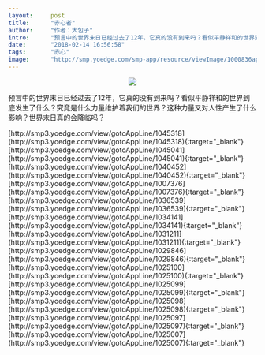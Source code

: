 ```yaml
---
layout:     post
title:      "赤心者"
author:     "作者：大包子"
intro:      "预言中的世界末日已经过去了12年，它真的没有到来吗？看似平静祥和的世界到底发生了什么？究竟是什么力量维护着我们的世界？这种力量又对人性产生了什么影响？世界末日真的会降临吗？"
date:       "2018-02-14 16:56:58"
tags:       "赤心"
image:      "http://smp.yoedge.com/smp-app/resource/viewImage/1000836appline.png"
---
```

<div style="text-align: center">
<p><img src="http://smp.yoedge.com/smp-app/resource/viewImage/1000836appline.png"/></p>
</div>
<p class="post-meta">
<span>预言中的世界末日已经过去了12年，它真的没有到来吗？看似平静祥和的世界到底发生了什么？究竟是什么力量维护着我们的世界？这种力量又对人性产生了什么影响？世界末日真的会降临吗？</span>
</p>
[http://smp3.yoedge.com/view/gotoAppLine/1045318](http://smp3.yoedge.com/view/gotoAppLine/1045318){:target="_blank"}
[http://smp3.yoedge.com/view/gotoAppLine/1045041](http://smp3.yoedge.com/view/gotoAppLine/1045041){:target="_blank"}
[http://smp3.yoedge.com/view/gotoAppLine/1040452](http://smp3.yoedge.com/view/gotoAppLine/1040452){:target="_blank"}
[http://smp3.yoedge.com/view/gotoAppLine/1007376](http://smp3.yoedge.com/view/gotoAppLine/1007376){:target="_blank"}
[http://smp3.yoedge.com/view/gotoAppLine/1036539](http://smp3.yoedge.com/view/gotoAppLine/1036539){:target="_blank"}
[http://smp3.yoedge.com/view/gotoAppLine/1034141](http://smp3.yoedge.com/view/gotoAppLine/1034141){:target="_blank"}
[http://smp3.yoedge.com/view/gotoAppLine/1031211](http://smp3.yoedge.com/view/gotoAppLine/1031211){:target="_blank"}
[http://smp3.yoedge.com/view/gotoAppLine/1029846](http://smp3.yoedge.com/view/gotoAppLine/1029846){:target="_blank"}
[http://smp3.yoedge.com/view/gotoAppLine/1025100](http://smp3.yoedge.com/view/gotoAppLine/1025100){:target="_blank"}
[http://smp3.yoedge.com/view/gotoAppLine/1025099](http://smp3.yoedge.com/view/gotoAppLine/1025099){:target="_blank"}
[http://smp3.yoedge.com/view/gotoAppLine/1025098](http://smp3.yoedge.com/view/gotoAppLine/1025098){:target="_blank"}
[http://smp3.yoedge.com/view/gotoAppLine/1025097](http://smp3.yoedge.com/view/gotoAppLine/1025097){:target="_blank"}
[http://smp3.yoedge.com/view/gotoAppLine/1025007](http://smp3.yoedge.com/view/gotoAppLine/1025007){:target="_blank"}


